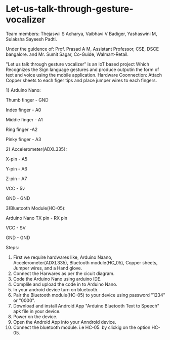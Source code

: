 # Let-us-talk-through-gesture-vocalizer

Team members:
Thejaswii S Acharya,
Vaibhavi V Badiger,
Yashaswini M,
Sulaksha Sayeesh Padti.

Under the guidence of:
Prof. Prasad A M, Assistant Professor, CSE, DSCE bangalore. 
and 
Mr. Sumit Sagar, Co-Guide, Walmart-Retail.

"Let us talk through gesture vocalizer" is an IoT based project Which Recognizes the Sign language gestures and produce outputin the form of text and voice using the mobile application.
Hardware Coonnection:
Attach Copper sheets to each figer tips and place jumper wires to each fingers.

1} Arduino Nano:

Thumb finger - GND

Index finger - A0

Middle finger - A1

Ring finger -A2

Pinky finger - A3

2} Accelerometer(ADXL335}:

X-pin - A5

Y-pin - A6

Z-pin - A7

VCC   - 5v

GND   - GND

3)Bluetooth Module(HC-05):

Arduino Nano TX pin - RX pin

VCC  - SV

GND   - GND

Steps:
1) First we require hardwares like, Arduino Naano, Accelerometer(ADXL335), Bluetooth module(HC_05), Copper sheets, Jumper wires, and a Hand glove.
2) Connect the Harwares as per the cicuit diagram.
3) Code the Arduino Nano using arduino IDE.
4) Complile and upload the code in to Arduino Nano.
5) In your android device turn on bluetooth.
6) Pair the Bluetooth module(HC-05) to your device using password "1234" or "0000".
7) Download and install Android App "Arduino Bluetooth Text to Speech" apk file in your device.
8) Power on the device.
9) Open the Android App into your Anndroid device.
10) Connect the bluetooth module. i.e HC-05. by clickig on the option HC-05.
